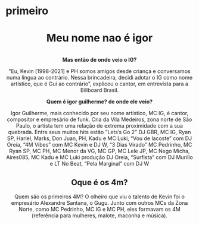 # primeiro<!DOCTYPE html>
<html lang="en">
<head>
    <meta charset="UTF-8">
    <meta name="viewport" content="width=device-width, initial-scale=1.0">
    <title>Document</title>
    <link rel="stylesheet" href="style.css">
</head>
<body>
<header>
<h1>  <strong>Meu nome nao é igor</strong>
</h1>
    <img scr="mcig.jpeg">
<P><strong>Mas então de onde veio o IG? </strong></p>
    
<p>"Eu, Kevin [1998-2021] e PH somos amigos desde criança e conversamos numa língua ao contrário. Nessa brincadeira, decidi adotar o IG como nome artístico, que é Gui ao contrário”, explicou o cantor, em entrevista para a Billboard Brasil.</p>
<p><strong> Quem é igor guilherme? de onde ele veio?</strong><p>
  <p>Igor Guilherme, mais conhecido por seu nome artístico, MC IG, é cantor, compositor e empresário de funk.  Cria da Vila Medeiros, zona norte de São Paulo, o artista tem uma relação de extrema proximidade com a sua quebrada.  Entre seus muitos hits estão ”Lets’s Go 2” DJ GBR, MC IG, Ryan SP, Hariel, Marks, Don Juan, PH, Kadu e MC Luki,  “Vou de lacoste” com DJ Oreia, “4M Vibes” com MC Kevin e DJ W,  “3 Dias Virado” MC Pedrinho, MC Ryan SP, MC PH, MC Menor da VG, MC GP, MC Lele JP, MC Nego Micha, Aires085, MC Kadu e MC Luki  produção DJ Oreia, “Surfista” com DJ Murillo e LT No Beat, “Pela Marginal” com DJ W</p>
  <h2>Oque é os 4m?</h2>
  <p>Quem são os primeiros 4M? O olheiro que viu o talento de Kevin foi o empresário Alexandre Santana, o Gugu. Junto com outros MCs da Zona Norte, como MC Pedrinho, MC IG e MC PH, eles formavam os 4M (referência para mulheres, malote, maconha e música).</p>
</body>
</html>
